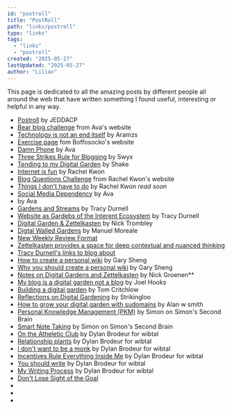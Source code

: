 ```yaml
---
id: "postroll"
title: "PostRoll"
path: "links/postroll"
type: "links"
tags:
  - "links"
  - "postroll"
created: "2025-05-27"
lastUpdated: "2025-05-27"
author: "Lilian"
---
```



This page is dedicated to all the amazing posts by different people all around the web that have written something I found useful, interesting or helpful in any way.

- [Postroll](https://notes.jeddacp.com/postroll/) by JEDDACP
- [Bear blog challenge](https://blog.avas.space/bear-blog-challenge/) from Ava's website
- [Technology is not an end itself](https://aramzs.xyz/microblogs/technology-is-not-an-end-in-itself/) by Aramzs
- [Exercise page](https://boffosocko.com/kind/exercise/) fom Boffosocko's website
- [Damn Phone](https://blog.avas.space/damn-phone/) by Ava
- [Three Strikes Rule for Blogging](https://www.swyx.io/three-strikes) by Swyx
- [Tending to my Digital Garden](https://shkspr.mobi/blog/2024/10/tending-to-my-digital-garden/) by Shake
- [Internet is fun](https://kwon.nyc/notes/internet-is-fun/) by Rachel Kwon
- [Blog Questions Challenge](https://kwon.nyc/notes/blog-questions-challenge/) from Rachel Kwon's website
- [Things I don't have to do](https://kwon.nyc/notes/things-i-dont-have-to-do/) by Rachel Kwon *read soon*
- [Social Media Dependency](https://blog.avas.space/social-media-dependency/) by Ava
- [](https://blog.avas.space/no-trust/) by Ava
- [Gardens and Streams](https://tracydurnell.com/2021/09/26/gardens-and-streams-ii/) by Tracy Durnell
- [Website as Gardebs of the Interent Ecosystem](https://tracydurnell.com/2024/03/04/websites-as-gardens-of-the-internet-ecosystem/) by Tracy Durnell
- [Digital Garden & Zettelkasten](https://barnsworthburning.net/spaces/recNaicyEYDX4yie6) by Nick Trombley
- [Digtal Walled Gardens](https://manuelmoreale.com/digital-walled-gardens) by Manuel Moreale
- [New Weekly Review Format](https://writingatlarge.com/2025/01/29/my-new-weekly-review-format/)
- [Zettelkasten provides a space for deep contextual and nuanced thinking](https://wesleyfinck.org/zettelkasten-provides-a-space-for-deep-contextual-and-nuanced-thinking) 
- [Tracy Durnell's links to blog about](https://tracydurnell.com/mind-garden/links-to-blog-about/) 
- [How to create a personal wiki](https://wiki.garysheng.com/docs/guides/writing/howwiki) by Gary Sheng
- [Why you should create a personal wiki](https://wiki.garysheng.com/docs/guides/writing/whywiki) by Gary Sheng
- [Notes on Digital Gardens and Zettelkasten](https://nick.groenen.me/notes/digital-gardens/) by Nick Groenen**
- [My blog is a digital garden not a blog](https://joelhooks.com/digital-garden) by Joel Hooks
- [Building a digital garden](https://tomcritchlow.com/2019/02/17/building-digital-garden/) by Tom Critchlow
- [Reflections on Digital Gardening](https://strikingloo.github.io/reflections-digital-gardening) by Strikingloo
- [How to grow your digital garden with sudomains](https://www.alanwsmith.com/en/28/da/ka/rf/) by Alan w smith
- [Personal Knowledge Management (PKM)](https://www.ssp.sh/brain/personal-knowledge-management-pkm) by Simon on Simon's Second Brain
- [Smart Note Taking](https://www.ssp.sh/brain/smart-note-taking) by Simon on Simon's Second Brain
- [On the Atheletic Club](https://wibtal.com/69) by Dylan Brodeur for wibtal
- [Relationship plants](https://wibtal.com/67) by Dylan Brodeur for wibtal
- [I don't want to be a monk](https://wibtal.com/66) by Dylan Brodeur for wibtal
- [Incentives Rule Everything Inside Me](https://wibtal.com/64) by Dylan Brodeur for wibtal
- [You should write](https://wibtal.com/63) by Dylan Brodeur for wibtal
- [My Writing Process](https://wibtal.com/53) by Dylan Brodeur for wibtal
- [Don't Lose Sight of the Goal](https://wibtal.com/50)
- []()
- []()
- []() 